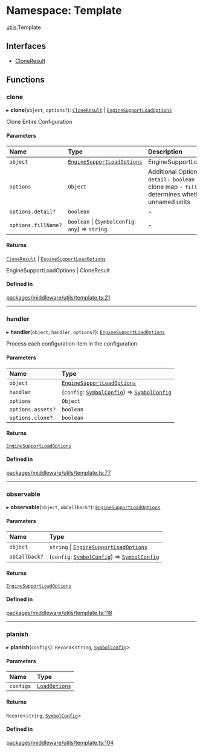 # Namespace: Template

[utils](utils.md).Template

## Interfaces

- [CloneResult](../interfaces/utils.Template.CloneResult.md)

## Functions

### clone

▸ **clone**(`object`, `options?`): [`CloneResult`](../interfaces/utils.Template.CloneResult.md) \| [`EngineSupportLoadOptions`](engine.md#enginesupportloadoptions)

Clone Entire Configuration

#### Parameters

| Name | Type | Description                                                                                                       |
| :------ | :------ |:------------------------------------------------------------------------------------------------------------------|
| `object` | [`EngineSupportLoadOptions`](engine.md#enginesupportloadoptions) | EngineSupportLoadOptions                                                                                          |
| `options` | `Object` | Additional Options - `detail: boolean` returns a clone map - `fillName` determines whether to fill unnamed units  |
| `options.detail?` | `boolean` | -                                                                                                                 |
| `options.fillName?` | `boolean` \| (`SymbolConfig`: `any`) => `string` | -                                                                                                                 |

#### Returns

[`CloneResult`](../interfaces/utils.Template.CloneResult.md) \| [`EngineSupportLoadOptions`](engine.md#enginesupportloadoptions)

EngineSupportLoadOptions | CloneResult

#### Defined in

[packages/middleware/utils/template.ts:21](https://github.com/Shiotsukikaedesari/vis-three/blob/2f5203e6/packages/middleware/utils/template.ts#L21)

___

### handler

▸ **handler**(`object`, `handler`, `options?`): [`EngineSupportLoadOptions`](engine.md#enginesupportloadoptions)

Process each configuration item in the configuration

#### Parameters

| Name | Type |
| :------ | :------ |
| `object` | [`EngineSupportLoadOptions`](engine.md#enginesupportloadoptions) |
| `handler` | (`config`: [`SymbolConfig`](../interfaces/module.SymbolConfig.md)) => [`SymbolConfig`](../interfaces/module.SymbolConfig.md) |
| `options` | `Object` |
| `options.assets?` | `boolean` |
| `options.clone?` | `boolean` |

#### Returns

[`EngineSupportLoadOptions`](engine.md#enginesupportloadoptions)

#### Defined in

[packages/middleware/utils/template.ts:77](https://github.com/Shiotsukikaedesari/vis-three/blob/2f5203e6/packages/middleware/utils/template.ts#L77)

___

### observable

▸ **observable**(`object`, `obCallback?`): [`EngineSupportLoadOptions`](engine.md#enginesupportloadoptions)

#### Parameters

| Name | Type |
| :------ | :------ |
| `object` | `string` \| [`EngineSupportLoadOptions`](engine.md#enginesupportloadoptions) |
| `obCallback?` | (`config`: [`SymbolConfig`](../interfaces/module.SymbolConfig.md)) => [`SymbolConfig`](../interfaces/module.SymbolConfig.md) |

#### Returns

[`EngineSupportLoadOptions`](engine.md#enginesupportloadoptions)

#### Defined in

[packages/middleware/utils/template.ts:118](https://github.com/Shiotsukikaedesari/vis-three/blob/2f5203e6/packages/middleware/utils/template.ts#L118)

___

### planish

▸ **planish**(`configs`): `Record`<`string`, [`SymbolConfig`](../interfaces/module.SymbolConfig.md)\>

#### Parameters

| Name | Type |
| :------ | :------ |
| `configs` | [`LoadOptions`](plugin_DataSupportManagerPlugin.md#loadoptions) |

#### Returns

`Record`<`string`, [`SymbolConfig`](../interfaces/module.SymbolConfig.md)\>

#### Defined in

[packages/middleware/utils/template.ts:104](https://github.com/Shiotsukikaedesari/vis-three/blob/2f5203e6/packages/middleware/utils/template.ts#L104)
